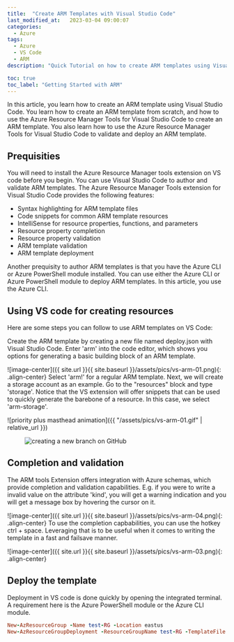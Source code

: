 ```yaml
---
title:  "Create ARM Templates with Visual Studio Code"
last_modified_at:   2023-03-04 09:00:07
categories: 
  - Azure
tags:
  - Azure
  - VS Code
  - ARM
description: "Quick Tutorial on how to create ARM templates using Visual Studio Code"

toc: true
toc_label: "Getting Started with ARM"
---
```


In this article, you learn how to create an ARM template using Visual Studio Code. You learn how to create an ARM template from scratch, and how to use the Azure Resource Manager Tools for Visual Studio Code to create an ARM template. You also learn how to use the Azure Resource Manager Tools for Visual Studio Code to validate and deploy an ARM template.

## Prequisities 
You will need to install the Azure Resource Manager tools extension on VS code before you begin.
You can use Visual Studio Code to author and validate ARM templates. The Azure Resource Manager Tools extension for Visual Studio Code provides the following features:

* Syntax highlighting for ARM template files
* Code snippets for common ARM template resources
* IntelliSense for resource properties, functions, and parameters
* Resource property completion
* Resource property validation
* ARM template validation
* ARM template deployment

Another prequisity to author ARM templates is that you have the Azure CLI or Azure PowerShell module installed. You can use either the Azure CLI or Azure PowerShell module to deploy ARM templates. In this article, you use the Azure CLI.


## Using VS code for creating resources

Here are some steps you can follow to use ARM templates on VS Code:

Create the ARM template by creating a new file named deploy.json with Visual Studio Code.
Enter 'arm' into the code editor, which shows you options for generating a basic building block of an ARM template.

![image-center]({{ site.url }}{{ site.baseurl }}/assets/pics/vs-arm-01.png){: .align-center}
Select 'arm!' for a regular ARM template. 
Next, we will create a storage account as an example. Go to the "resources" block and type 'storage'. Notice that the VS extension will offer snippets that can be used to quickly generate the barebone of a resource. In this case, we select 'arm-storage'. 

<!--![image-center]({{ site.url }}{{ site.baseurl }}/assets/pics/vs-arm-01.gif){: .align-center}-->

![priority plus masthead animation]({{ "/assets/pics/vs-arm-01.gif" | relative_url }})

<figure>
  <img src="{{ '/assets/pics/vs-arm-01.gif' | relative_url }}" alt="creating a new branch on GitHub">
</figure>

## Completion and validation

The ARM tools Extension offers integration with Azure schemas, which provide completion and validation capabilities. 
E.g. if you were to write a invalid value on the attribute 'kind', you will get a warning indication and you will get a message box by hovering the cursor on it. 

![image-center]({{ site.url }}{{ site.baseurl }}/assets/pics/vs-arm-04.png){: .align-center}
To use the completion capbabilities, you can use the hotkey ctrl + space. 
Leveraging that is to be useful when it comes to writing the template in a fast and failsave manner.

![image-center]({{ site.url }}{{ site.baseurl }}/assets/pics/vs-arm-03.png){: .align-center}
## Deploy the template
Deployment in VS code is done quickly by opening the integrated terminal. A requirement here is the Azure PowerShell module or the Azure CLI module. 

```ruby
New-AzResourceGroup -Name test-RG -Location eastus
New-AzResourceGroupDeployment -ResourceGroupName test-RG -TemplateFile ./deploy.json 
```

